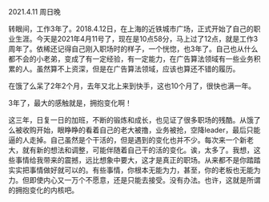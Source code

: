 
2021.4.11 周日晚

  

转眼间，工作3年了。2018.4.12日，在上海的近铁城市广场，正式开始了自己的职业生涯。今天是2021年4月11号了，现在是10点58分，马上过了12点，就是工作3周年了。依稀还记得自己刚入职场时的样子，一个恍惚，也3年了。自己也从什么都不会的小老弟，变成了有一定经验，有一定能力，在广告算法领域有一些业务积累的人。虽然算不上资深，但是在广告算法领域，应该也算还不错的履历。

  

在饿了么呆了2年2个月，去年又北上来到快手，这也10个月了，很快也满一年。

  

3年了，最大的感触就是，拥抱变化啊！

  

这三年，日复一日的加班，不断的锻炼和成长，也见证了很多职场的残酷。从饿了么被收购开始，眼睁睁的看着自己的老大被撸，业务被抢，空降leader，最后只能逼的人走掉。自己虽然是个干活的，但是遇到的变化也并不少。每次来一个新老大，就有新的想法和调整，可能伴随着自己干的活的变化。诶，太多了。我想，这些事情给我带来的震撼，远比想象中要大，这才是真正的职场。从来都不是你踏踏实实把事情做好就可以的。有些事情，你根本无能为力，甚至，你的老板也无能为力。但即使内心又一万个不愿意，还是只能去接受。没有办法。也许，这就是所谓的拥抱变化的内核吧。